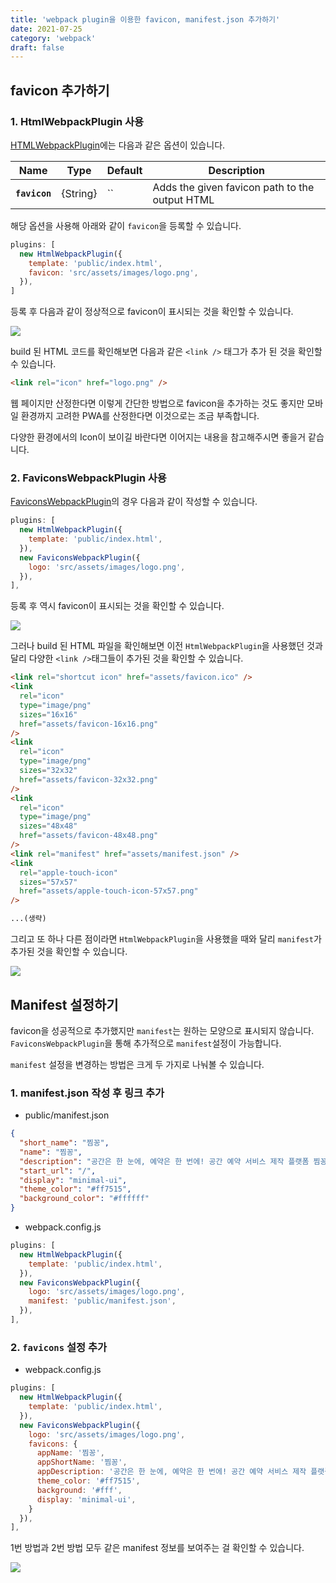 ```yaml
---
title: 'webpack plugin을 이용한 favicon, manifest.json 추가하기'
date: 2021-07-25
category: 'webpack'
draft: false
---
```


## favicon 추가하기

### 1. HtmlWebpackPlugin 사용

[HTMLWebpackPlugin](https://www.npmjs.com/package/html-webpack-plugin)에는 다음과 같은 옵션이 있습니다.

| Name          | Type     | Default                                             | Description |
| ------------- | -------- | --------------------------------------------------- | ----------- |
| **`favicon`** | {String} | `` | Adds the given favicon path to the output HTML |

해당 옵션을 사용해 아래와 같이 `favicon`을 등록할 수 있습니다.

```js
plugins: [
  new HtmlWebpackPlugin({
    template: 'public/index.html',
    favicon: 'src/assets/images/logo.png',
  }),
]
```

등록 후 다음과 같이 정상적으로 favicon이 표시되는 것을 확인할 수 있습니다.

![](./images/favicon/favicon.png)

build 된 HTML 코드를 확인해보면 다음과 같은 `<link />` 태그가 추가 된 것을 확인할 수 있습니다.

```html
<link rel="icon" href="logo.png" />
```

웹 페이지만 산정한다면 이렇게 간단한 방법으로 favicon을 추가하는 것도 좋지만 모바일 환경까지 고려한 PWA를 산정한다면 이것으로는 조금 부족합니다.

다양한 환경에서의 Icon이 보이길 바란다면 이어지는 내용을 참고해주시면 좋을거 같습니다.

### 2. FaviconsWebpackPlugin 사용

[FaviconsWebpackPlugin](https://www.npmjs.com/package/favicons-webpack-plugin)의 경우 다음과 같이 작성할 수 있습니다.

```js
plugins: [
  new HtmlWebpackPlugin({
    template: 'public/index.html',
  }),
  new FaviconsWebpackPlugin({
    logo: 'src/assets/images/logo.png',
  }),
],
```

등록 후 역시 favicon이 표시되는 것을 확인할 수 있습니다.

![](./images/favicon/favicon.png)

그러나 build 된 HTML 파일을 확인해보면 이전 `HtmlWebpackPlugin`을 사용했던 것과 달리 다양한 `<link />`태그들이 추가된 것을 확인할 수 있습니다.

```html
<link rel="shortcut icon" href="assets/favicon.ico" />
<link
  rel="icon"
  type="image/png"
  sizes="16x16"
  href="assets/favicon-16x16.png"
/>
<link
  rel="icon"
  type="image/png"
  sizes="32x32"
  href="assets/favicon-32x32.png"
/>
<link
  rel="icon"
  type="image/png"
  sizes="48x48"
  href="assets/favicon-48x48.png"
/>
<link rel="manifest" href="assets/manifest.json" />
<link
  rel="apple-touch-icon"
  sizes="57x57"
  href="assets/apple-touch-icon-57x57.png"
/>

...(생략)
```

그리고 또 하나 다른 점이라면 `HtmlWebpackPlugin`을 사용했을 때와 달리 `manifest`가 추가된 것을 확인할 수 있습니다.

![](./images/favicon/manifest-basic.png)

## Manifest 설정하기

favicon을 성공적으로 추가했지만 `manifest`는 원하는 모양으로 표시되지 않습니다. `FaviconsWebpackPlugin`을 통해 추가적으로 `manifest`설정이 가능합니다.

`manifest` 설정을 변경하는 방법은 크게 두 가지로 나눠볼 수 있습니다.

### 1. manifest.json 작성 후 링크 추가

- public/manifest.json

```json
{
  "short_name": "찜꽁",
  "name": "찜꽁",
  "description": "공간은 한 눈에, 예약은 한 번에! 공간 예약 서비스 제작 플랫폼 찜꽁입니다!",
  "start_url": "/",
  "display": "minimal-ui",
  "theme_color": "#ff7515",
  "background_color": "#ffffff"
}
```

- webpack.config.js

```js
plugins: [
  new HtmlWebpackPlugin({
    template: 'public/index.html',
  }),
  new FaviconsWebpackPlugin({
    logo: 'src/assets/images/logo.png',
    manifest: 'public/manifest.json',
  }),
],
```

### 2. `favicons` 설정 추가

- webpack.config.js

```js
plugins: [
  new HtmlWebpackPlugin({
    template: 'public/index.html',
  }),
  new FaviconsWebpackPlugin({
    logo: 'src/assets/images/logo.png',
    favicons: {
      appName: '찜꽁',
      appShortName: '찜꽁',
      appDescription: '공간은 한 눈에, 예약은 한 번에! 공간 예약 서비스 제작 플랫폼 찜꽁입니다!',
      theme_color: '#ff7515',
      background: '#fff',
      display: 'minimal-ui',
    }
  }),
],
```

1번 방법과 2번 방법 모두 같은 manifest 정보를 보여주는 걸 확인할 수 있습니다.

![](./images/favicon/manifest-edit.png)
